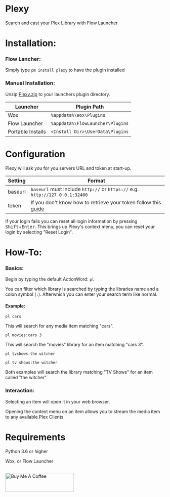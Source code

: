 # Plexy
 Search and cast your Plex Library with Flow Launcher
# Installation:

### Flow Lancher:

Simply type `pm install plexy` to have the plugin installed

### Manual Installation:

Unzip [Plexy.zip](https://github.com/Garulf/Plexy/releases/latest) to your launchers plugin directory.

| Launcher          | Plugin Path                      |
|-------------------|----------------------------------|
| Wox               | `%appdata%\Wox\Plugins`          |
| Flow Launcher     | `%appdata%\FlowLauncher\Plugins` |
| Portable Installs | `<Install Dir>\UserData\Plugins` |

# Configuration

Plexy will ask you for you servers URL and token at start-up.

| Setting       | Format                                                                                                                                       |
|---------------|----------------------------------------------------------------------------------------------------------------------------------------------|
| baseurl       | `baseurl` must include `http://` or `https://` e.g. `http://127.0.0.1:32400`                                                                 |
| token         | If you don't know how to retrieve your token follow this [guide](https://support.plex.tv/articles/201638786-plex-media-server-url-commands/) |

If your login fails you can reset all login information by pressing <kbd>Shift</kbd>+<kbd>Enter</kbd>. This brings up Plexy's context menu, you can reset your login by selecting "Reset Login".


# How-To:

### Basics:

Begin by typing the default ActionWord: `pl`

You can filter which library is searched by typing the libraries name and a colon symbol (`:`). Afterwhich you can enter your search term like normal.


#### Example:

```pl cars```

This will search for any media item matching "cars".

```pl movies:cars 3```

This will search the "movies" library for an item matching "cars 3".

```pl tvshows:the witcher```

```pl tv shows:the witcher```

Both examples will search the library matching "TV Shows" for an item called "the witcher"

### Interaction:

Selecting an item will open it in your web browser.

Opening the context menu on an item allows you to stream the media item to any available Plex Clients

# Requirements

Python 3.6 or higher

Wox, or Flow Launcher

##
<a href="https://www.buymeacoffee.com/garulf" target="_blank"><img src="https://cdn.buymeacoffee.com/buttons/v2/default-green.png" alt="Buy Me A Coffee" style="height: 60px !important;width: 217px !important;" ></a>
